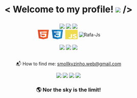 <h1 align='center'>
 
< Welcome to my profile! <img src="https://raw.githubusercontent.com/iampavangandhi/iampavangandhi/master/gifs/Hi.gif" width="30px"> />
</h1>

 <div align="center">
  <img height="170em" src="https://github-readme-stats.vercel.app/api?username=Smollky7&show_icons=true&theme=midnight-purple&include_all_commits=true&count_private=true,contribs&bg_color=00000000"/>
  <img height="170em" src="https://github-readme-stats.vercel.app/api/top-langs/?username=Smollky7&layout=compact&langs_count=7&theme=midnight-purple,contribs&bg_color=00000000"/>
  <img src ="https://github-readme-streak-stats.herokuapp.com?user=Smollky7&theme=midnight-purple&hide_border=true&background=FFFFFF00">
</div>

<div style="display: inline_block" align="center">
  <img align="center" alt="Rafa-HTML" height="30" width="40" src="https://raw.githubusercontent.com/devicons/devicon/master/icons/html5/html5-original.svg">
  <img align="center" alt="Rafa-CSS" height="30" width="40" src="https://raw.githubusercontent.com/devicons/devicon/master/icons/css3/css3-original.svg">
  <img align="center" alt="Rafa-Js" height="30" width="40" src="https://raw.githubusercontent.com/devicons/devicon/master/icons/javascript/javascript-plain.svg">
 <img align="center" alt="Rafa-Js" height="35" width="35" src="https://cdn.iconscout.com/icon/free/png-256/node-js-1174925.png">
</div>

<br>

<div align="center">
 <img src="https://badges.pufler.dev/visits/Smollky7/Smollky7"/>
 <img src="https://badges.pufler.dev/repos/Smollky7"/>
 <img src="https://badges.pufler.dev/commits/monthly/Smollky7" />
</div>


 <br>
<div> <p align='center'>
  📬 How to find me: <a href='mailto:smollkyzinho.web@gmail.com'>smollkyzinho.web@gmail.com</a>
</div>
 
  <div align="center">
 <a target="_blank" href="https://instagram.com/smollky7" rel="external"><img src="https://img.shields.io/badge/Instagram-E4405F?style=for-the-badge&logo=instagram&logoColor=white"></a>
  <a target="_blank" href="https://twitter.com/Smollky7" rel="external"><img src="https://img.shields.io/badge/Twitter-1DA1F2?style=for-the-badge&logo=twitter&logoColor=white"></a>
  <a target="_blank" href="https://open.spotify.com/user/3yd0h5mhvxz26lnaronbydwgv?si=rdzptMbYTuORYMA89iyT4Q" rel="external"><img src="https://img.shields.io/badge/Spotify-1ED760?&style=for-the-badge&logo=spotify&logoColor=white"></a>
  <a target="_blank" href="https://discord.gg/nucdu6WPxf" rel="external"><img src="https://img.shields.io/badge/Discord-7289DA?style=for-the-badge&logo=discord&logoColor=white"></a>
 </div>
 
</div>
   
  <h3 align='center'>
  🌎 Nor the sky is the limit!
</h3>
